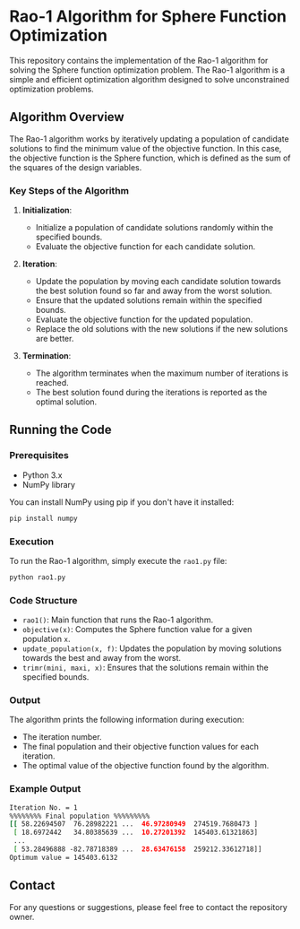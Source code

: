 # Rao-1 Algorithm for Sphere Function Optimization

This repository contains the implementation of the Rao-1 algorithm for solving the Sphere function optimization problem. The Rao-1 algorithm is a simple and efficient optimization algorithm designed to solve unconstrained optimization problems.

## Algorithm Overview

The Rao-1 algorithm works by iteratively updating a population of candidate solutions to find the minimum value of the objective function. In this case, the objective function is the Sphere function, which is defined as the sum of the squares of the design variables.

### Key Steps of the Algorithm

1. **Initialization**:
    - Initialize a population of candidate solutions randomly within the specified bounds.
    - Evaluate the objective function for each candidate solution.

2. **Iteration**:
    - Update the population by moving each candidate solution towards the best solution found so far and away from the worst solution.
    - Ensure that the updated solutions remain within the specified bounds.
    - Evaluate the objective function for the updated population.
    - Replace the old solutions with the new solutions if the new solutions are better.

3. **Termination**:
    - The algorithm terminates when the maximum number of iterations is reached.
    - The best solution found during the iterations is reported as the optimal solution.

## Running the Code

### Prerequisites

- Python 3.x
- NumPy library

You can install NumPy using pip if you don't have it installed:

```sh
pip install numpy
```

### Execution

To run the Rao-1 algorithm, simply execute the `rao1.py` file:

```sh
python rao1.py
```

### Code Structure

- `rao1()`: Main function that runs the Rao-1 algorithm.
- `objective(x)`: Computes the Sphere function value for a given population `x`.
- `update_population(x, f)`: Updates the population by moving solutions towards the best and away from the worst.
- `trimr(mini, maxi, x)`: Ensures that the solutions remain within the specified bounds.

### Output

The algorithm prints the following information during execution:
- The iteration number.
- The final population and their objective function values for each iteration.
- The optimal value of the objective function found by the algorithm.

### Example Output

```sh
Iteration No. = 1
%%%%%%%% Final population %%%%%%%%%
[[ 58.22694507  76.28982221 ...  46.97280949  274519.7680473 ]
 [ 18.6972442   34.80385639 ...  10.27201392  145403.61321863]
 ...
 [ 53.28496888 -82.78718389 ...  28.63476158  259212.33612718]]
Optimum value = 145403.6132
```

## Contact

For any questions or suggestions, please feel free to contact the repository owner.
